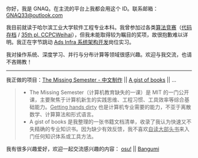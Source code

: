 你好，我是 GNAQ。在主流的平台上我都会用这个 ID。联系邮箱：[GNAQ33@outlook.com](mailto:gnaq33@outlook.com)

我目前就读于哈尔滨工业大学软件工程专业本科。我曾参加过各类<ins>算法竞赛</ins>（[代码存档](https://github.com/GNAQ/Algorithm-Contest-Archive) / [35th pl. CCPCWeihai](https://board.xcpcio.com/ccpc/8th/weihai?group=%E6%AD%A3%E5%BC%8F%E9%98%9F%E4%BC%8D)），但我未能取得较为瞩目的奖项，故很抱歉难以详明。我正在字节跳动 <ins>Ads Infra 系统架构开发</ins>岗位实习。

我对操作系统、深度学习、并行与分布计算等领域很感兴趣。欢迎与我交流，也请不吝赐教！

---

我正做的项目：[The Missing Semester - 中文制作](https://github.com/CN-missemi/CN_missemi) || [A gist of books]() || ...

> - The Missing Semester（计算机教育缺失的一课）是 MIT 的一门公开课，主要聚焦于计算机新生的实践思维、工程习惯、工具效率等综合基础能力。<ins>Getting hands dirty</ins> 也是计算机专业需要的能力，不亚于离散数学、计算算法和形式语言。
> - A gist of books 是我整理的一张书籍文档清单，收录了我认为快速又不失精确的专业知识书。因为缺少有效反馈，我不喜欢<ins>自读大部头书</ins>来入门任何知识体系或工具方法。

我有很多兴趣爱好，欢迎一起交流感兴趣的内容： [osu!](https://osu.ppy.sh/users/13200045) || [Bangumi](https://bgm.tv/user/gnaq)
